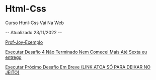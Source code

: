 # Html-Css
 Curso Html-Css Vai Na Web

 -- Atualizado 23/11/2022 --

 
  <a href="https://gustavos4ntos.github.io/Html-Css/Desafios/joy-base">Prof-Joy-Exemplo</a>

 <a href="https://gustavos4ntos.github.io/Html-Css/Desafios/dsf4">Executar Desafio 4 Não Terminado Nem Comecei Mais Até Sexta eu entrego</a>

 <a href="https://gustavos4ntos.github.io/Html-Css/Desafios/dsf">Executar Próximo Desafio Em Breve (LINK ATOA SÓ PARA DEIXAR NO JEITO)</a>
